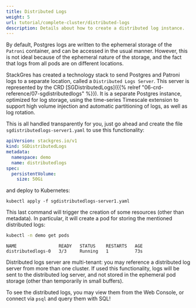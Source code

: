 ```yaml
---
title: Distributed Logs
weight: 5
url: tutorial/complete-cluster/distributed-logs
description: Details about how to create a distributed log instance.
---
```


By default, Postgres logs are written to the ephemeral storage of the `Patroni` container, and can be accessed in the
usual manner. However, this is not ideal because of the ephemeral nature of the storage, and the fact that logs from all
pods are on different locations.

StackGres has created a technology stack to send Postgres and Patroni logs to a separate location, called a `Distributed
Logs Server`. This server is represented by the CRD [SGDistributedLogs]({{% relref "06-crd-reference/07-sgdistributedlogs" %}}). It is a separate Postgres instance,
optimized for log storage, using the time-series Timescale extension to support high volume injection and automatic
partitioning of logs, as well as log rotation.

This is all handled transparently for you, just go ahead and create the file `sgdistributedlogs-server1.yaml` to use this functionality:

```yaml
apiVersion: stackgres.io/v1
kind: SGDistributedLogs
metadata:
  namespace: demo
  name: distributedlogs
spec:
  persistentVolume:
    size: 50Gi
```

and deploy to Kubernetes:

```plain
kubectl apply -f sgdistributedlogs-server1.yaml
```

This last command will trigger the creation of some resources (other than metadata). In particular, it will create a pod
for storing the mentioned distributed logs:

```bash
kubectl -n demo get pods
```

```plain
NAME                READY   STATUS    RESTARTS   AGE
distributedlogs-0   3/3     Running   1          73s
```

Distributed logs server are multi-tenant: you may reference a distributed log server from more than one cluster. If used
this functionality, logs will be sent to the distributed log server, and not stored in the ephemeral pod storage (other
than temporarily in small buffers).

To see the distributed logs, you may view them from the Web Console, or connect via `psql` and query them with SQL!
